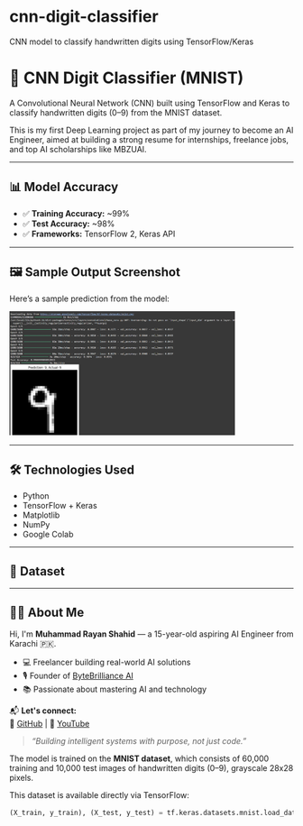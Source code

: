 # cnn-digit-classifier
CNN model to classify handwritten digits using TensorFlow/Keras
# 🧠 CNN Digit Classifier (MNIST)

A Convolutional Neural Network (CNN) built using TensorFlow and Keras to classify handwritten digits (0–9) from the MNIST dataset.

This is my first Deep Learning project as part of my journey to become an AI Engineer, aimed at building a strong resume for internships, freelance jobs, and top AI scholarships like MBZUAI.

---

## 📊 Model Accuracy

- ✅ **Training Accuracy:** ~99%
- ✅ **Test Accuracy:** ~98%
- ✅ **Frameworks:** TensorFlow 2, Keras API

---

## 🖼 Sample Output Screenshot

Here’s a sample prediction from the model:

<img src="screenshot.png" alt="Sample Prediction Output" width="400"/>



---

## 🛠 Technologies Used

- Python
- TensorFlow + Keras
- Matplotlib
- NumPy
- Google Colab

---

## 📁 Dataset

---

## 🙋‍♂️ About Me

Hi, I'm **Muhammad Rayan Shahid** — a 15-year-old aspiring AI Engineer from Karachi 🇵🇰.


- 💻 Freelancer building real-world AI solutions
- 🎙️ Founder of [ByteBrilliance AI](https://www.youtube.com/@ByteBrillianceAI)
- 📚 Passionate about mastering AI and technology

📬 **Let's connect:**  
🔗 [GitHub](https://github.com/rayan-ai) | 🎥 [YouTube](https://www.youtube.com/@ByteBrillianceAI)

> *“Building intelligent systems with purpose, not just code.”*


The model is trained on the **MNIST dataset**, which consists of 60,000 training and 10,000 test images of handwritten digits (0–9), grayscale 28x28 pixels.

This dataset is available directly via TensorFlow:

```python
(X_train, y_train), (X_test, y_test) = tf.keras.datasets.mnist.load_data()

